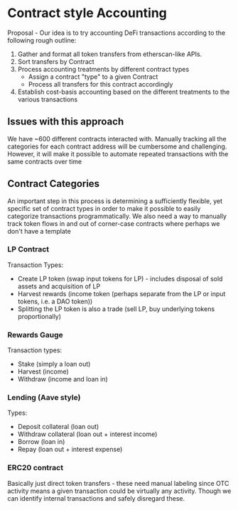 # Contract style Accounting

Proposal - Our idea is to try accounting DeFi transactions according to the following rough outline:

1. Gather and format all token transfers from etherscan-like APIs. 
2. Sort transfers by Contract
3. Process accounting treatments by different contract types 
    - Assign a contract "type" to a given Contract
    - Process all transfers for this contract accordingly
4. Establish cost-basis accounting based on the different treatments to the various transactions

## Issues with this approach

We have ~600 different contracts interacted with. Manually tracking all the categories for each contract address will be cumbersome and challenging. However, it will make it possible to automate repeated transactions with the same contracts over time

## Contract Categories

An important step in this process is determining a sufficiently flexible, yet specific set of contract types in order to make it possible to easily categorize transactions programmatically. We also need a way to manually track token flows in and out of corner-case contracts where perhaps we don't have a template

### LP Contract

Transaction Types:
- Create LP token (swap input tokens for LP) - includes disposal of sold assets and acquisition of LP
- Harvest rewards (income token (perhaps separate from the LP or input tokens, i.e. a DAO token))
- Splitting the LP token is also a trade (sell LP, buy underlying tokens proportionally)

### Rewards Gauge

Transaction types:
- Stake (simply a loan out)
- Harvest (income)
- Withdraw (income and loan in)

### Lending (Aave style)

Types:
- Deposit collateral (loan out)
- Withdraw collateral (loan out + interest income)
- Borrow (loan in)
- Repay (loan out + interest expense)

### ERC20 contract

Basically just direct token transfers - these need manual labeling since OTC activity means a given transaction could be virtually any activity. Though we can identify internal transactions and safely disregard these.


